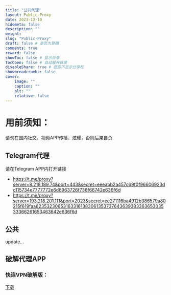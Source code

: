 ```yaml
---
title: "公共代理"
layout: Public-Proxy
date: 2023-12-10
hidemeta: false
description: ""
weight:
slug: "Public-Proxy"
draft: false # 是否为草稿
comments: true
reward: false
showToc: false # 显示目录
TocOpen: false # 自动展开目录
disableShare: true # 底部不显示分享栏
showbreadcrumbs: false
cover:
    image: ""
    caption: ""
    alt: ""
    relative: false
---
```


# 用前须知：
请勿在国内社交、视频APP传播、炫耀，否则后果自负

## Telegram代理
请在Telegram APP内打开链接
- https://t.me/proxy?server=8.218.189.74&port=443&secret=eeeabb2a457c69f0f96606923dc115734e7777772e6d6963726f736f66742e636f6d
- https://t.me/proxy?server=193.218.201.111&port=2023&secret=ee271116ba4912b386579a80215f619faa62353230653163316138306135373764363938336365303533366261653463642e636f6d

## 公共
update...

## 破解代理APP
### 快连VPN破解版：
[下载](https://alist.vofficial233.com/Android%E8%BD%AF%E4%BB%B6/%E4%BB%A3%E7%90%86%E8%BD%AF%E4%BB%B6)

